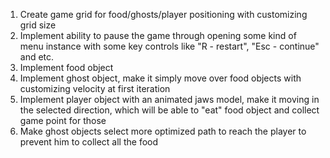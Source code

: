 1. Create game grid for food/ghosts/player positioning with customizing grid size
2. Implement ability to pause the game through opening some kind of menu instance with some key controls like "R - restart", "Esc - continue" and etc.
3. Implement food object
4. Implement ghost object, make it simply move over food objects with customizing velocity at first iteration
5. Implement player object with an animated jaws model, make it moving in the selected direction, which will be able to "eat" food object and collect game point for those
6. Make ghost objects select more optimized path to reach the player to prevent him to collect all the food

